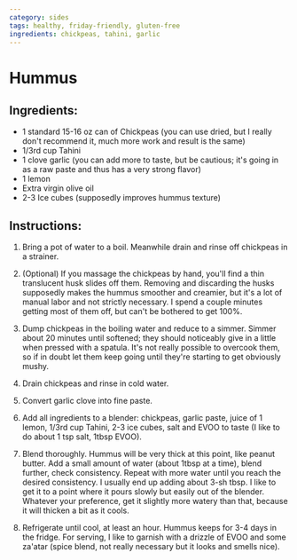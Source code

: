 ```yaml
---
category: sides
tags: healthy, friday-friendly, gluten-free
ingredients: chickpeas, tahini, garlic
---
```


# Hummus

## Ingredients:

- 1 standard 15-16 oz can of Chickpeas (you can use dried, but I really don't recommend it, much more work and result is the same)
- 1/3rd cup Tahini
- 1 clove garlic (you can add more to taste, but be cautious; it's going in as a raw paste and thus has a very strong flavor)
- 1 lemon
- Extra virgin olive oil
- 2-3 Ice cubes (supposedly improves hummus texture)

## Instructions:

1. Bring a pot of water to a boil. Meanwhile drain and rinse off chickpeas in a strainer.

2. (Optional) If you massage the chickpeas by hand, you'll find a thin translucent husk slides off them. Removing and discarding the husks supposedly makes the hummus smoother and creamier, but it's a lot of manual labor and not strictly necessary. I spend a couple minutes getting most of them off, but can't be bothered to get 100%.

3. Dump chickpeas in the boiling water and reduce to a simmer. Simmer about 20 minutes until softened; they should noticeably give in a little when pressed with a spatula. It's not really possible to overcook them, so if in doubt let them keep going until they're starting to get obviously mushy.

4. Drain chickpeas and rinse in cold water.

5. Convert garlic clove into fine paste.

6. Add all ingredients to a blender: chickpeas, garlic paste, juice of 1 lemon, 1/3rd cup Tahini, 2-3 ice cubes, salt and EVOO to taste (I like to do about 1 tsp salt, 1tbsp EVOO).

7. Blend thoroughly. Hummus will be very thick at this point, like peanut butter. Add a small amount of water (about 1tbsp at a time), blend further, check consistency. Repeat with more water until you reach the desired consistency. I usually end up adding about 3-sh tbsp. I like to get it to a point where it pours slowly but easily out of the blender. Whatever your preference, get it slightly more watery than that, because it will thicken a bit as it cools.

8. Refrigerate until cool, at least an hour. Hummus keeps for 3-4 days in the fridge. For serving, I like to garnish with a drizzle of EVOO and some za'atar (spice blend, not really necessary but it looks and smells nice).
